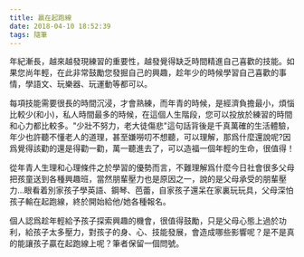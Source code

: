 ```yaml
---
title: 贏在起跑線
date: 2018-04-10 18:52:39
tags: 隨筆
---
```


年紀漸長，越來越發現練習的重要性，越發覺得缺乏時間精進自己喜歡的技能。如果您尚年輕，在此非常鼓勵您發掘自己的興趣，趁年少的時候學習自己喜歡的事情，學語文、玩樂器、玩運動等都可以。<!--more-->

每項技能需要很長的時間沉浸，才會熟練，而年青的時候，是經濟負擔最小，煩惱比較少(和小)，私人時間最多的時候，在這個人生階段，您可以投放於練習的時間和心力都比較多。"少壯不努力，老大徒傷悲"這句話背後是千真萬確的生活體驗，年少也許聽不懂老人的道理，甚至嫌嘮叨不想聽，可以理解，那爲什麼還說呢?因爲覺得該勸的還是得勸一勸，萬一聽進去了，可以造福一個年輕的生命，很值得！

從年青人生理和心理條件之於學習的優勢而言，不難理解爲什麼今日社會很多父母把孩童送到各種興趣班，當然朋輩壓力也是原因之一，說的是父母承受的朋輩壓力...眼看着別家孩子學英語、鋼琴、芭蕾，自家孩子還呆在家裏玩玩具，父母深怕孩子輸在起跑線，終於開始給他/她各種報名。

個人認爲趁年輕給予孩子探索興趣的機會，很值得鼓勵，只是父母心態上過於功利，給孩子太多壓力，對孩子的身、心、技能發展，會造成哪些影響呢？是不是真的能讓孩子贏在起跑線上呢？筆者保留一個問號。
